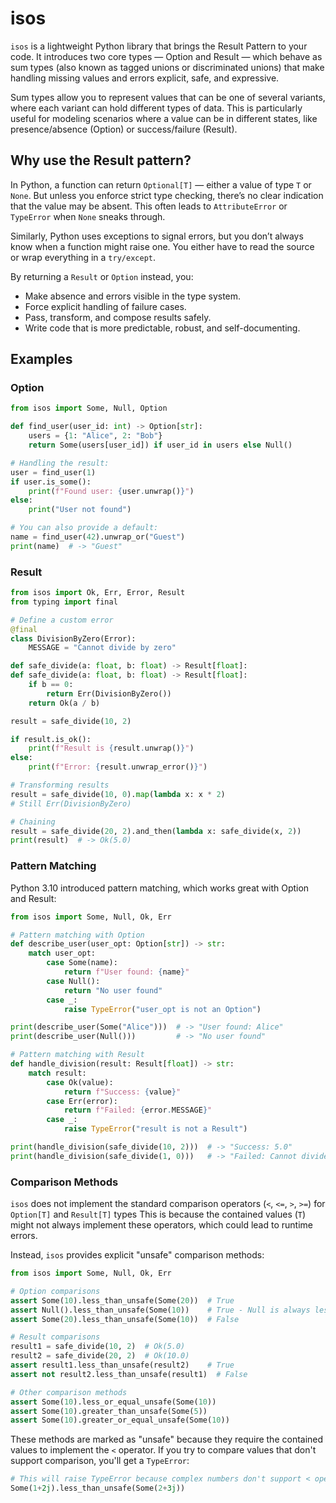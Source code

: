 # isos

`isos` is a lightweight Python library that brings the Result Pattern to your code.
It introduces two core types — Option and Result — which behave as sum types (also known as tagged unions or discriminated unions) that make handling missing values and errors explicit, safe, and expressive.

Sum types allow you to represent values that can be one of several variants, where each variant can hold different types of data. This is particularly useful for modeling scenarios where a value can be in different states, like presence/absence (Option) or success/failure (Result).

## Why use the Result pattern?

In Python, a function can return `Optional[T]` — either a value of type `T` or `None`.
But unless you enforce strict type checking, there’s no clear indication that the value may be absent.
This often leads to `AttributeError` or `TypeError` when `None` sneaks through.

Similarly, Python uses exceptions to signal errors, but you don’t always know when a function might raise one.
You either have to read the source or wrap everything in a `try/except`.

By returning a `Result` or `Option` instead, you:

- Make absence and errors visible in the type system.
- Force explicit handling of failure cases.
- Pass, transform, and compose results safely.
- Write code that is more predictable, robust, and self-documenting.

## Examples

### Option

```Python
from isos import Some, Null, Option

def find_user(user_id: int) -> Option[str]:
    users = {1: "Alice", 2: "Bob"}
    return Some(users[user_id]) if user_id in users else Null()

# Handling the result:
user = find_user(1)
if user.is_some():
    print(f"Found user: {user.unwrap()}")
else:
    print("User not found")

# You can also provide a default:
name = find_user(42).unwrap_or("Guest")
print(name)  # -> "Guest"
```

### Result

```Python
from isos import Ok, Err, Error, Result
from typing import final

# Define a custom error
@final
class DivisionByZero(Error):
    MESSAGE = "Cannot divide by zero"

def safe_divide(a: float, b: float) -> Result[float]:
def safe_divide(a: float, b: float) -> Result[float]:
    if b == 0:
        return Err(DivisionByZero())
    return Ok(a / b)

result = safe_divide(10, 2)

if result.is_ok():
    print(f"Result is {result.unwrap()}")
else:
    print(f"Error: {result.unwrap_error()}")

# Transforming results
result = safe_divide(10, 0).map(lambda x: x * 2)
# Still Err(DivisionByZero)

# Chaining
result = safe_divide(20, 2).and_then(lambda x: safe_divide(x, 2))
print(result)  # -> Ok(5.0)
```

### Pattern Matching

Python 3.10 introduced pattern matching, which works great with Option and Result:

```Python
from isos import Some, Null, Ok, Err

# Pattern matching with Option
def describe_user(user_opt: Option[str]) -> str:
    match user_opt:
        case Some(name):
            return f"User found: {name}"
        case Null():
            return "No user found"
        case _:
            raise TypeError("user_opt is not an Option")

print(describe_user(Some("Alice")))  # -> "User found: Alice"
print(describe_user(Null()))         # -> "No user found"

# Pattern matching with Result
def handle_division(result: Result[float]) -> str:
    match result:
        case Ok(value):
            return f"Success: {value}"
        case Err(error):
            return f"Failed: {error.MESSAGE}"
        case _:
            raise TypeError("result is not a Result")

print(handle_division(safe_divide(10, 2)))  # -> "Success: 5.0"
print(handle_division(safe_divide(1, 0)))   # -> "Failed: Cannot divide by zero"
```

### Comparison Methods

`isos` does not implement the standard comparison operators (`<`, `<=`, `>`, `>=`) for `Option[T]` and `Result[T]` types
This is because the contained values (`T`) might not always implement these operators, which could lead to runtime errors.

Instead, `isos` provides explicit "unsafe" comparison methods:

```Python
from isos import Some, Null, Ok, Err

# Option comparisons
assert Some(10).less_than_unsafe(Some(20))  # True
assert Null().less_than_unsafe(Some(10))    # True - Null is always less than Some
assert Some(20).less_than_unsafe(Some(10))  # False

# Result comparisons
result1 = safe_divide(10, 2)  # Ok(5.0)
result2 = safe_divide(20, 2)  # Ok(10.0)
assert result1.less_than_unsafe(result2)    # True
assert not result2.less_than_unsafe(result1)  # False

# Other comparison methods
assert Some(10).less_or_equal_unsafe(Some(10))
assert Some(10).greater_than_unsafe(Some(5))
assert Some(10).greater_or_equal_unsafe(Some(10))
```

These methods are marked as "unsafe" because they require the contained values to implement the `<` operator. If you try to compare values that don't support comparison, you'll get a `TypeError`:

```Python
# This will raise TypeError because complex numbers don't support < operator
Some(1+2j).less_than_unsafe(Some(2+3j))
```
